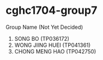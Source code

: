# cghc1704-group7

Group Name (Not Yet Decided)

1) SONG BO (TP036172)
2) WONG JIING HUEI (TP041361)
3) CHONG MENG HAO (TP042750)